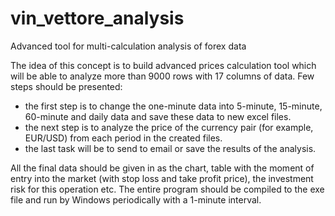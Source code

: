 # vin_vettore_analysis
Advanced tool for multi-calculation analysis of forex data

The idea of this concept is to build advanced prices calculation tool which will be able to analyze more than 9000 rows with 17 columns of data. 
Few steps should be presented:
- the first step is to change the one-minute data into 5-minute, 15-minute, 60-minute and daily data and save these data to new excel files.
- the next step is to analyze the price of the currency pair (for example, EUR/USD) from each period in the created files.
- the last task will be to send to email or save the results of the analysis. 

All the final data should be given in as the chart, table with the moment of entry into the market (with stop loss and take profit price), the investment risk for this operation etc.
The entire program should be compiled to the exe file and run by Windows periodically with a 1-minute interval.
